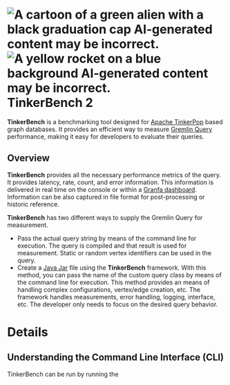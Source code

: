 # ![A cartoon of a green alien with a black graduation cap AI-generated content may be incorrect.](media/390439d4419f1c2c0b41ac34d2d68ff9.png)![A yellow rocket on a blue background AI-generated content may be incorrect.](media/9d5af70e414e86f57b0650aa3e3d6d67.jpg)TinkerBench 2

**TinkerBench** is a benchmarking tool designed for [Apache TinkerPop](https://tinkerpop.apache.org/) based graph databases. It provides an efficient way to measure [Gremlin Query](https://docs.janusgraph.org/getting-started/gremlin/) performance, making it easy for developers to evaluate their queries.

## Overview

**TinkerBench** provides all the necessary performance metrics of the query. It provides latency, rate, count, and error information. This information is delivered in real time on the console or within a [Granfa dashboard](https://grafana.com/grafana/dashboards/). Information can be also captured in file format for post-processing or historic reference.

**TinkerBench** has two different ways to supply the Gremlin Query for measurement.

-   Pass the actual query string by means of the command line for execution. The query is compiled and that result is used for measurement. Static or random vertex identifiers can be used in the query.
-   Create a [Java Jar](https://docs.oracle.com/javase/8/docs/technotes/guides/jar/jarGuide.html) file using the **TinkerBench** framework. With this method, you can pass the name of the custom query class by means of the command line for execution. This method provides an means of handling complex configurations, vertex/edge creation, etc. The framework handles measurements, error handling, logging, interface, etc. The developer only needs to focus on the desired query behavior.

# Details

## Understanding the Command Line Interface (CLI)

TinkerBench can be run by running the
